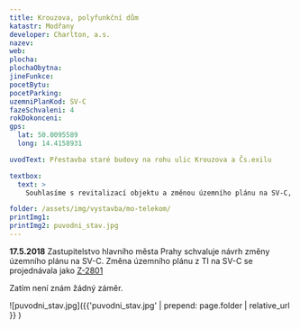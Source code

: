```yaml
---
title: Krouzova, polyfunkční dům
katastr: Modřany
developer: Charlton, a.s.
nazev:
web:
plocha:
plochaObytna:
jineFunkce:
pocetBytu:
pocetParking:
uzemniPlanKod: SV-C
fazeSchvaleni: 4
rokDokonceni:
gps:
  lat: 50.0095589
  long: 14.4158931

uvodText: Přestavba staré budovy na rohu ulic Krouzova a Čs.exilu

textbox:
  text: >
    Souhlasíme s revitalizací objektu a změnou územního plánu na SV-C, která umožní výstavbu s menším objemem než je tam nyní. Více ale o projektu nevíme.

folder: /assets/img/vystavba/mo-telekom/
printImg1:
printImg2: puvodni_stav.jpg
---
```


**17.5.2018** Zastupitelstvo hlavního města Prahy schvaluje návrh změny územního plánu na SV-C. Změna územního plánu z TI na SV-C se projednávala jako [Z-2801](https://app.iprpraha.cz/napp/zmeny/?id=866&action=view&presenter=Articlezmenyupravy)



Zatím není znám žádný záměr.

![puvodni_stav.jpg]({{'puvodni_stav.jpg' | prepend: page.folder | relative_url }} )
